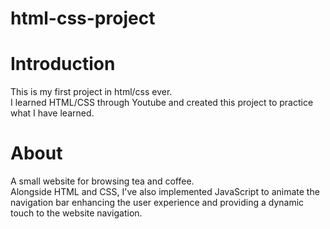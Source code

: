 # html-css-project
# Introduction  
This is my first project in html/css ever.  
I learned HTML/CSS through Youtube and created this project to practice what I have learned.  
# About  
A small website for browsing tea and coffee.  
Alongside HTML and CSS, I've also implemented JavaScript to animate the navigation bar 
enhancing the user experience and providing a dynamic touch to the website navigation.
